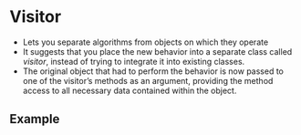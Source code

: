 # Visitor

- Lets you separate algorithms from objects on which they operate
- It suggests that you place the new behavior into a separate class called *visitor*, instead of trying to integrate it into existing classes.
- The original object that had to perform the behavior is now passed to one of the visitor’s methods as an argument, providing the method access to all necessary data contained within the object.


## Example
